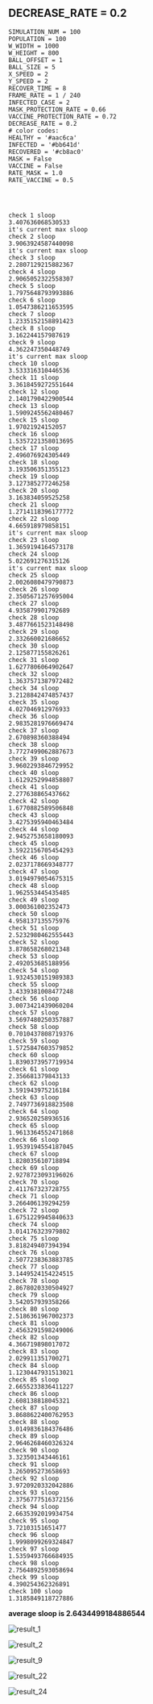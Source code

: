 ## DECREASE_RATE = 0.2


```
SIMULATION_NUM = 100
POPULATION = 100
W_WIDTH = 1000
W_HEIGHT = 800
BALL_OFFSET = 1
BALL_SIZE = 5
X_SPEED = 2
Y_SPEED = 2
RECOVER_TIME = 8
FRAME_RATE = 1 / 240
INFECTED_CASE = 2
MASK_PROTECTION_RATE = 0.66
VACCINE_PROTECTION_RATE = 0.72
DECREASE_RATE = 0.2
# color codes:
HEALTHY = '#aac6ca'
INFECTED = '#bb641d'
RECOVERED = '#cb8ac0'
MASK = False
VACCINE = False
RATE_MASK = 1.0
RATE_VACCINE = 0.5




check 1 sloop
3.407636068530533
it's current max sloop
check 2 sloop
3.9063924587440098
it's current max sloop
check 3 sloop
2.2807129215882367
check 4 sloop
2.9065052322558307
check 5 sloop
1.7975648793993886
check 6 sloop
1.0547386211653595
check 7 sloop
1.2335152158891423
check 8 sloop
3.162244157987619
check 9 sloop
4.362247350448749
it's current max sloop
check 10 sloop
3.533316310446536
check 11 sloop
3.3618459272551644
check 12 sloop
2.1401790422900544
check 13 sloop
1.5909245562480467
check 15 sloop
1.97021924152057
check 16 sloop
1.5357221358013695
check 17 sloop
2.496076924305449
check 18 sloop
3.193506351355123
check 19 sloop
3.127385277246258
check 20 sloop
3.163834059525258
check 21 sloop
1.2714118396177772
check 22 sloop
4.665918979858151
it's current max sloop
check 23 sloop
1.3659194164573178
check 24 sloop
5.022691276315126
it's current max sloop
check 25 sloop
2.0026080479790873
check 26 sloop
2.3505671257695004
check 27 sloop
4.935879901792689
check 28 sloop
3.4877661523148498
check 29 sloop
2.332660021686652
check 30 sloop
2.125877155826261
check 31 sloop
1.6277806064902647
check 32 sloop
1.3637571387972482
check 34 sloop
3.2128842474857437
check 35 sloop
4.027046912976933
check 36 sloop
2.9835281976669474
check 37 sloop
2.670898360388494
check 38 sloop
3.7727499062887673
check 39 sloop
3.9602293846729952
check 40 sloop
1.6129252994858807
check 41 sloop
2.277638865437662
check 42 sloop
1.6770882589506848
check 43 sloop
3.4275395940463484
check 44 sloop
2.9452753658180093
check 45 sloop
3.5922156705454293
check 46 sloop
2.0237178669348777
check 47 sloop
3.0194979054675315
check 48 sloop
1.962553445435485
check 49 sloop
3.000361002352473
check 50 sloop
4.958137135575976
check 51 sloop
2.5232980462555443
check 52 sloop
3.878658268021348
check 53 sloop
2.492053685188956
check 54 sloop
1.9324530151989383
check 55 sloop
3.4339381008477248
check 56 sloop
3.0073421439060204
check 57 sloop
3.5697480250357887
check 58 sloop
0.7010437808719376
check 59 sloop
1.5725847603579852
check 60 sloop
1.8390373957719934
check 61 sloop
2.356681379843133
check 62 sloop
3.591943975216184
check 63 sloop
2.7497736918823508
check 64 sloop
2.936520258936516
check 65 sloop
1.9613364552471868
check 66 sloop
1.9539194554187045
check 67 sloop
1.828035610718894
check 69 sloop
2.9278723093196026
check 70 sloop
2.411767323728755
check 71 sloop
3.266406139294259
check 72 sloop
1.6751229945840633
check 74 sloop
3.014176323979802
check 75 sloop
3.818249407394394
check 76 sloop
2.5077238363883785
check 77 sloop
3.1449524154224515
check 78 sloop
2.8678020330504927
check 79 sloop
3.542057939358266
check 80 sloop
2.5186361967002373
check 81 sloop
2.4563291598249006
check 82 sloop
4.366719898017072
check 83 sloop
2.029911351700271
check 84 sloop
1.1230447931513021
check 85 sloop
2.6655233836411227
check 86 sloop
2.608138818045321
check 87 sloop
3.8688622400762953
check 88 sloop
3.0149836184376486
check 89 sloop
2.9646268460326324
check 90 sloop
3.323501343446161
check 91 sloop
3.265095273658693
check 92 sloop
3.9720920332042886
check 93 sloop
2.3756777516372156
check 94 sloop
2.6635392019934754
check 95 sloop
3.72103151651477
check 96 sloop
1.9998099269324847
check 97 sloop
1.5359493766684935
check 98 sloop
2.7564892593058694
check 99 sloop
4.390254362326891
check 100 sloop
1.3185849118727886
```
**average sloop is 2.6434499184886544**



![result_1](https://user-images.githubusercontent.com/32189071/166587735-fd3615e2-e3ce-4802-be5d-deb889988882.png)

![result_2](https://user-images.githubusercontent.com/32189071/166587748-a053fece-cdb5-4455-99f7-28f955912fec.png)

![result_9](https://user-images.githubusercontent.com/32189071/166587755-e8bba054-04e3-4864-8fe1-6d6425d82afe.png)

![result_22](https://user-images.githubusercontent.com/32189071/166587767-31eacd8f-8bb1-4a81-b75f-c8ccdd481c7b.png)

![result_24](https://user-images.githubusercontent.com/32189071/166587779-5932b160-b86f-46ae-aaf4-08ce7a633f9e.png)


